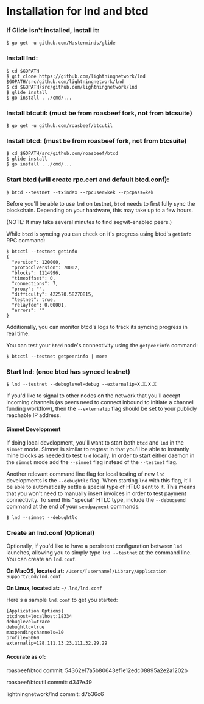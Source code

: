 # Installation for lnd and btcd

### If Glide isn't installed, install it:

```
$ go get -u github.com/Masterminds/glide
```

### Install lnd:

```
$ cd $GOPATH
$ git clone https://github.com/lightningnetwork/lnd $GOPATH/src/github.com/lightningnetwork/lnd
$ cd $GOPATH/src/github.com/lightningnetwork/lnd
$ glide install
$ go install . ./cmd/...
```

### Install btcutil: (must be from roasbeef fork, not from btcsuite)

```
$ go get -u github.com/roasbeef/btcutil
```

### Install btcd: (must be from roasbeef fork, not from btcsuite)

```
$ cd $GOPATH/src/github.com/roasbeef/btcd
$ glide install
$ go install . ./cmd/...
```

### Start btcd (will create rpc.cert and default btcd.conf):

```
$ btcd --testnet --txindex --rpcuser=kek --rpcpass=kek
```

Before you'll be able to use `lnd` on testnet, `btcd` needs to first fully sync
the blockchain. Depending on your hardware, this may take up to a few hours.

(NOTE: It may take several minutes to find segwit-enabled peers.)

While `btcd` is syncing you can check on it's progress using btcd's `getinfo`
RPC command:
```
$ btcctl --testnet getinfo
{
  "version": 120000,
  "protocolversion": 70002,
  "blocks": 1114996, 
  "timeoffset": 0,
  "connections": 7,
  "proxy": "",
  "difficulty": 422570.58270815,
  "testnet": true,
  "relayfee": 0.00001,
  "errors": ""
}
```

Additionally, you can monitor btcd's logs to track its syncing progress in real
time. 

You can test your `btcd` node's connectivity using the `getpeerinfo` command:
```
$ btcctl --testnet getpeerinfo | more
```

### Start lnd: (once btcd has synced testnet)

```
$ lnd --testnet --debuglevel=debug --externalip=X.X.X.X
```

If you'd like to signal to other nodes on the network that you'll accept
incoming channels (as peers need to connect inbound to initiate a channel
funding workflow), then the `--externalip` flag should be set to your publicly
reachable IP address.

#### Simnet Development

If doing local development, you'll want to start both `btcd` and `lnd` in the
`simnet` mode. Simnet is similar to regtest in that you'll be able to instantly
mine blocks as needed to test `lnd` locally. In order to start either daemon in
the `simnet` mode add the `--simnet` flag instead of the `--testnet` flag.

Another relevant command line flag for local testing of new `lnd` developments
is the `--debughtlc` flag. When starting `lnd` with this flag, it'll be able to
automatically settle a special type of HTLC sent to it. This means that you
won't need to manually insert invoices in order to test payment connectivity.
To send this "special" HTLC type, include the `--debugsend` command at the end
of your `sendpayment` commands.
```
$ lnd --simnet --debughtlc
```

### Create an lnd.conf (Optional)

Optionally, if you'd like to have a persistent configuration between `lnd`
launches, allowing you to simply type `lnd --testnet` at the command line. You
can create an `lnd.conf`. 

**On MacOS, located at:**
`/Users/[username]/Library/Application Support/Lnd/lnd.conf`

**On Linux, located at:**
`~/.lnd/lnd.conf`

Here's a sample `lnd.conf` to get you started:
```
[Application Options]
btcdhost=localhost:18334
debuglevel=trace
debughtlc=true
maxpendingchannels=10
profile=5060
externalip=128.111.13.23,111.32.29.29
```

#### Accurate as of:
roasbeef/btcd commit: 54362e17a5b80643ef1e12edc08895a2e2a1202b

roasbeef/btcutil commit: d347e49

lightningnetwork/lnd commit: d7b36c6
